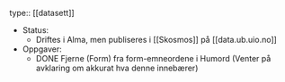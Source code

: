 type:: [[datasett]]

- Status:
	- Driftes i Alma, men publiseres i [[Skosmos]] på [[data.ub.uio.no]]
- Oppgaver:
	- DONE Fjerne (Form) fra form-emneordene i Humord (Venter på avklaring om akkurat hva denne innebærer)